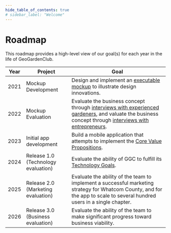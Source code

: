 ```yaml
---
hide_table_of_contents: true
# sidebar_label: "Welcome"
---
```


# Roadmap

This roadmap provides a high-level view of our goal(s) for each year in the life of GeoGardenClub.

| Year | Project                             | Goal                                                                                                                                                                                                                                                                     |
|------|-------------------------------------|--------------------------------------------------------------------------------------------------------------------------------------------------------------------------------------------------------------------------------------------------------------------------|
| 2021 | Mockup Development                  | Design and implement an [executable mockup](/docs/develop/releases/release-0.0/design) to illustrate design innovations.                                                                                                                                                 | 
| 2022 | Mockup Evaluation                   | Evaluate the business concept through [interviews with experienced gardeners](/docs/develop/releases/release-0.0/customer-feedback), and valuate the business concept through [interviews with entrepreneurs](/docs/develop/releases/release-0.0/entrepreneur-feedback). | 
| 2023 | Initial app development             | Build a mobile application that attempts to implement the [Core Value Propositions](/docs/develop/releases/release-1.0/cvp).                                                                                                                                             |
| 2024 | Release 1.0 (Technology evaluation) | Evaluate the ability of GGC to fulfill its [Technology Goals](/docs/develop/releases/release-1.0/goals).                                                                                                                                                                 |
| 2025 | Release 2.0 (Marketing evaluation)  | Evaluate the ability of the team to implement a successful marketing strategy for Whatcom County, and for the app to scale to several hundred users in a single chapter.                                                                                                 |
| 2026 | Release 3.0 (Business evaluation)   | Evaluate the ability of the team to make significant progress toward business viability.                                                                                                                                                                                 |

